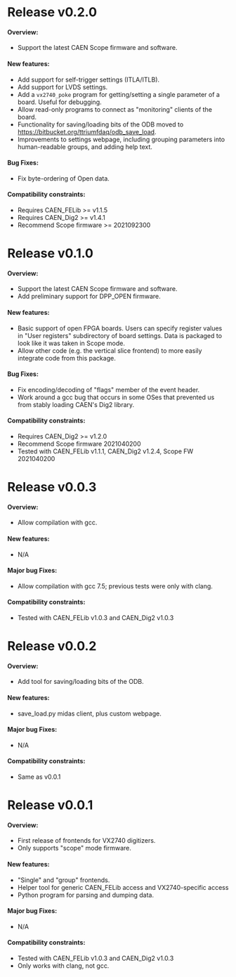 
Release v0.2.0
==============

#### Overview:
* Support the latest CAEN Scope firmware and software.

#### New features:
* Add support for self-trigger settings (ITLA/ITLB).
* Add support for LVDS settings.
* Add a `vx2740_poke` program for getting/setting a single parameter of a board. Useful for debugging.
* Allow read-only programs to connect as "monitoring" clients of the board.
* Functionality for saving/loading bits of the ODB moved to https://bitbucket.org/ttriumfdaq/odb_save_load.
* Improvements to settings webpage, including grouping parameters into human-readable groups, and adding help text.

#### Bug Fixes:
* Fix byte-ordering of Open data. 

#### Compatibility constraints:
* Requires CAEN_FELib >= v1.1.5
* Requires CAEN_Dig2 >= v1.4.1
* Recommend Scope firmware >= 2021092300

Release v0.1.0
==============

#### Overview:
* Support the latest CAEN Scope firmware and software.
* Add preliminary support for DPP_OPEN firmware.

#### New features:
* Basic support of open FPGA boards. Users can specify register values in "User registers" subdirectory of board settings. Data is packaged to look like it was taken in Scope mode.
* Allow other code (e.g. the vertical slice frontend) to more easily integrate code from this package.

#### Bug Fixes:
* Fix encoding/decoding of "flags" member of the event header.
* Work around a gcc bug that occurs in some OSes that prevented us from stably loading CAEN's Dig2 library.

#### Compatibility constraints:
* Requires CAEN_Dig2 >= v1.2.0
* Recommend Scope firmware 2021040200
* Tested with CAEN_FELib v1.1.1, CAEN_Dig2 v1.2.4, Scope FW 2021040200


Release v0.0.3
==============

#### Overview:
* Allow compilation with gcc.

#### New features:
* N/A

#### Major bug Fixes:
* Allow compilation with gcc 7.5; previous tests were only with clang.

#### Compatibility constraints:
* Tested with CAEN_FELib v1.0.3 and CAEN_Dig2 v1.0.3


Release v0.0.2
==============

#### Overview:
* Add tool for saving/loading bits of the ODB.

#### New features:
* save_load.py midas client, plus custom webpage.

#### Major bug Fixes:
* N/A

#### Compatibility constraints:
* Same as v0.0.1


Release v0.0.1
==============

#### Overview:
* First release of frontends for VX2740 digitizers.
* Only supports "scope" mode firmware.

#### New features:
* "Single" and "group" frontends.
* Helper tool for generic CAEN_FELib access and VX2740-specific access
* Python program for parsing and dumping data.

#### Major bug Fixes:
* N/A

#### Compatibility constraints:
* Tested with CAEN_FELib v1.0.3 and CAEN_Dig2 v1.0.3
* Only works with clang, not gcc.
